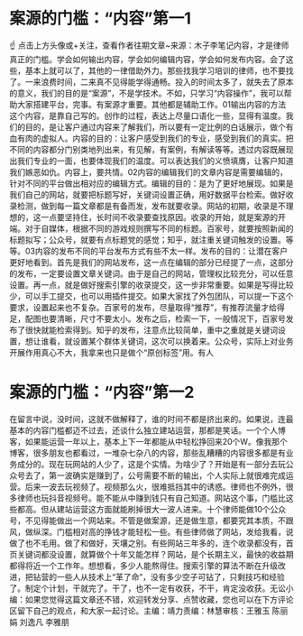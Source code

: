 # 案源的门槛：“内容”第一1

☝ 点击上方头像或+关注，查看作者往期文章~来源：木子李笔记内容，才是律师真正的门槛。学会如何输出内容，学会如何编辑内容，学会如何发布内容。会了这些，基本上就可以了，其他的一律借助外力。那些找我学习培训的律师，也不要找了。一来浪费时间，二来真不见得能学得通畅。投入的时间太多了，就失去了原本的意义，我们的目的是“案源”，不是学技术。不如，只学习“内容操作”，我可以帮助大家搭建平台，完事。有案源才重要。其他都是辅助工作。01输出内容的方法这个内容，是靠自己写的。创作的过程，表达上尽量口语化一些，显得有温度。我们的目的，是让客户通过内容来了解我们，所以要有一定比例的白话展示，做个有血有肉的虚拟人。内容的目的：让客户感受到我们的专业，感受到我们的真实。把不同的内容都分门别类地列出来，有见解，有案例，有解读等等。透过内容既展现出我们专业的一面，也要体现我们的温度。可以表达我们的义愤填膺，让客户知道我们嫉恶如仇。内容上，要共情。02内容的编辑我们的文章内容是需要编辑的，针对不同的平台做出相对应的编辑方式。编辑的目的：是为了更好地展现。如果是我们自己的网站，就要把标题写好，关键词设置正确，用好数据平台检索。做好收录检测，做到每一篇文章都是有备而发，发布就要收录。网站的初期，收录是不理想的，这一点要坚持住，长时间不收录要查找原因。收录的开始，就是案源的开端。对于自媒体，根据不同的游戏规则撰写不同的标题。百家号，就要按照新闻的标题拟写；公众号，就要有点标题党的感觉；知乎，就注重关键词触发的设置。等等。03内容的发布不同的平台发布方式有些不太一样。发布的目的：让潜在客户更好地看到。首先是我们的网站发布，这一点在编辑的部分已经提了一点，这部分的发布，一定要设置文章关键词。由于是自己的网站，管理权比较充分，可以任意设置。再一点，就是做好搜索引擎的收录提交，这一步非常重要。如果是写得比较少，可以手工提交，也可以用插件提交。如果大家找了外包团队，可以提一下这个要求，设置起来也不复杂。百家号的发布，尽量取得“推荐”，有推荐流量才给得足，配图也要清晰，尺寸不要太小。发布之后，检索一下，一般情况下，百家号发布了很快就能检索得到。知乎的发布，注意点比较简单，重中之重就是关键词设置，想让谁看，就设置某个群体关键词，这次可以换着来。公众号，实际上对业务开展作用真心不大，我拿来也只是做个“原创标签”用。有人

# 案源的门槛：“内容”第一2

在留言中说，没时间，这就不做解释了，谁的时间不都是挤出来的。如果说，连最基本的内容门槛都迈不过去，还谈什么独立建站运营，那都是笑话。一个个人博客，如果能运营一年以上，基本上下一年都能从中轻松挣回来20个W。像我那个博客，很多朋友也都看过，一堆杂七杂八的内容，那些乱糟糟的内容很多都是有业务成分的。现在玩网站的人少了，这是个实情。为啥少了？开始是有一部分去玩公众号去了，第一波确实是赚到了，公号需要不断的输出，个人实际上就很难完成运营。后来一波去玩视频了。视频那么火，很难抵挡其中的诱惑。律师也不例外，很多律师也玩抖音视频号。能不能从中赚到钱只有自己知道。网站这个事，门槛比这些都高。但从建站运营这方面就能刷掉很大一波人进来。十个律师能做10个公众号，不见得能做出一个网站来。不管是做案源，还是做生意，都要究其本质，不跟风，做纵深。门槛相对高的挣钱才能轻松一些。有些律师做了网站，发给我看，说做了也不毛用。做了和做好，天壤之别。有些网站三年多的，连个收录都没有，首页关键词都没设置，就算做个十年又能怎样？网站，是个长期主义，最快的收益期都得将近一个工作年。想想看，多少人能熬得住。搜索引擎的算法不断在升级改进，把钻营的一些人从技术上“革了命”，没有多少空子可钻了，只剩技巧和经验了。制定个计划，干就完了。干了，也不一定有收获，不干，肯定没收获。无讼小编：如果您觉得这篇文章还不错，欢迎转发分享、点赞收藏，您也可以在下方评论区留下自己的观点，和大家一起讨论。主编：靖力责编：林慧审核：王雅玉 陈丽娟 刘逸凡 李雅朋

